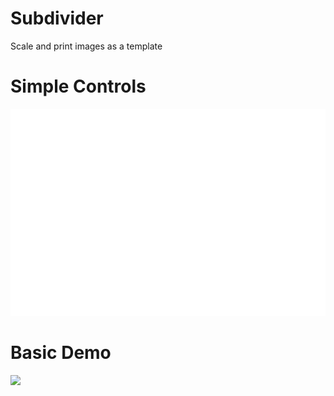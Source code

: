 # Subdivider
Scale and print images as a template

# Simple Controls
<img src="ReadmeResources\instructions.png"/>

# Basic Demo
<img src="ReadmeResources\SubdividerAnimation.gif"/>
